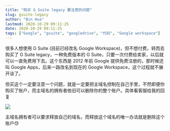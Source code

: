 ```yaml
---
title: "购买 G Suite legacy 要注意的问题"
slug: gsuite-legacy
author: "Bin Hua"
lastmod: 2020-10-29 09:11:25
date: 2020-10-29 09:11:25
tags: ["Google", "gsuite", "googledrive", "代码", "Google workspace"]
---
```


很多人想使用 G Suite (目前已经改名 Google Workspace)，但不想付费，转而去购买了 G Suite legacy，一种免费版本的 G Suite，只要一次付费给卖家，以后就可以一直免费用下去。这个东西是 2012 年前 Google 提供免费注册的，那时候还叫 Google Apps，后来一路改名到现在的 Google Workspace，这个过程就不展开谈了。

但买这个一定要注意一个问题，就是一定要把主域名控制在自己手里，不然即便你购买了账户，而主域名的拥有者依旧可以删除你的整个账户。具体看客服给我的回复

![](/imgs/gsuite-legacy.png)

主域名拥有者可以要求释放自己的域名，而释放这个域名的唯一办法就是删除这个账户😓